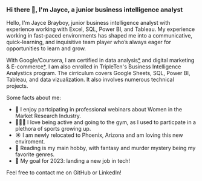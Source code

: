 ### Hi there 👋, I'm Jayce, a junior business intelligence analyst

Hello, I'm Jayce Brayboy, junior business intelligence analyst with experience working with Excel, SQL, Power BI, and Tableau. My experience working in fast-paced environments has shaped me into a communicative, quick-learning, and inquisitive team player who’s always eager for opportunities to learn and grow.

With Google/Coursera, I am certified in data analysis[*](https://www.credly.com/badges/e1d3540b-ab9a-4825-85d7-0ea10caa1ec0/linked_in_profile) and digital marketing & E-commerce[*](https://www.credly.com/badges/57272c8e-6053-419c-a176-45fef7184419/linked_in_profile). I am also enrolled in TripleTen's Business Intelligence Analystics program. The cirriculum covers Google Sheets, SQL, Power BI, Tableau, and data vizualization. It also involves numerous technical projects.

Some facts about me:
- 🔬 I enjoy partcipating in professional webinars about Women in the Market Research Industry.
- 🏃🏿‍♀️ I love being active and going to the gym, as I used to particpate in a plethora of sports growing up.
- ☀️ I am newly relocated to Phoenix, Arizona and am loving this new enviroment.
- 📖 Reading is my main hobby, with fantasy and murder mystery being my favorite genres.
- 🎯 My goal for 2023: landing a new job in tech!

Feel free to contact me on GitHub or LinkedIn!
